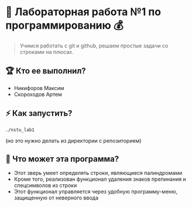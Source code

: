 # 🚀 **Лабораторная работа №1 по программированию** 💰

> Учимся работать с git и github, решаем простые задачи со строками на плюсах.

## 🏆 Кто ее выполнил?
- Никифоров Максим
- Скороходов Артем

## ⚡ Как запустить?
```
./nstu_lab1
```
(но это нужно делать из директории с репозиторием)

## 🐺 Что может эта программа?
- Этот зверь умеет определять строки, являющиеся палиндромами
- Кроме того, реализован функционал удаления знаков препинания и спецсимволов из строки
- Этот функционал управляется через удобную программу-меню, защищенную от неверного ввода


